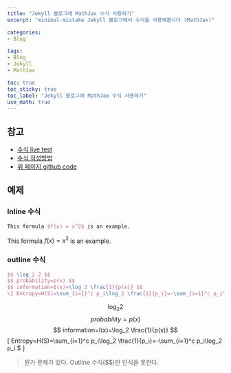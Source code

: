 ```yaml
---
title: "Jekyll 블로그에 MathJax 수식 사용하기"
excerpt: "minimal-mistake Jekyll 블로그에서 수식을 사용해봅시다 (MathJax)"

categories:
- Blog

tags:
- Blog
- Jekyll
- MathJax

toc: true
toc_sticky: true
toc_label: "Jekyll 블로그에 MathJax 수식 사용하기"
use_math: true
---
```


## 참고
- [수식 live test](https://www.mathjax.org/#demo)
- [수식 작성방법](https://ghdic.github.io/math/default/mathjax-%EB%AC%B8%EB%B2%95/)
- [위 페이지 github code](https://raw.githubusercontent.com/ghdic/ghdic.github.io/master/_posts/default/2020-02-01-mathjax-%EB%AC%B8%EB%B2%95.md)

## 예제
### Inline 수식
```latex
This formula $f(x) = x^2$ is an example.  
```
This formula $f(x) = x^2$ is an example.  


### outline 수식
```latex
$$ \log_2 2 $$
$$ probability=p(x) $$
$$ information=I(x)=\log_2 \frac{1}{p(x)} $$
\[ Entropy=H(S)=\sum_{i=1}^c p_i\log_2 \frac{1}{p_i}=-\sum_{i=1}^c p_i\log_2 p_i $ \]
```
$$ \log_2 2 $$
$$ probability=p(x) $$
$$ information=I(x)=\log_2 \frac{1}{p(x)} $$
\[ Entropy=H(S)=\sum_{i=1}^c p_i\log_2 \frac{1}{p_i}=-\sum_{i=1}^c p_i\log_2 p_i $ \]

> 뭔가 문제가 있다. Outline 수식($$)만 인식을 못한다.